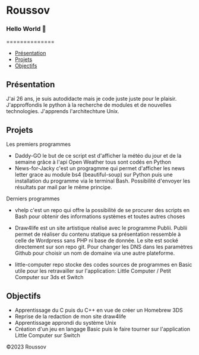 # Roussov
### Hello World 👋

==============

*   [Présentation](#presentation)
*   [Projets](#projets)
*   [Objectifs](#objectifs)

Présentation
------------
J'ai 26 ans, je suis autodidacte mais je code juste juste pour le plaisir.
J'approffondis le python à la recherche de modules et de nouvelles technologies.
J'apprends l'architechture Unix.

Projets
--------
Les premiers programmes
*   Daddy-GO le but de ce script est d'afficher la météo du jour et de la semaine grâce à l'api Open Weather tous sont codés en Python
*   News-for-Jacky c'est un progragmme qui permet d'afficher les news letter grace au module bs4 (beautiful-soup) sur Python puis une     installation du programme via le terminal Bash. Possibilité d'envoyer les résultats par mail par le même principe.


Derniers programmes 

*   vhelp c'est un repo qui offre la possibilité de se procurer des scripts en Bash pour obtenir des informations systèmes et toutes       autres choses

*   Draw4life est un site artistique réalisé avec le programme Publii. Publii permet de réaliser du contenu statique sa présentation       ressemble à celle de Wordpress sans PHP ni base de donnée. Le site est socké directement sur son repo git. Pour changer les           DNS dans les paramètres Github pour choisir un nom de domaine via une autre plateforme.

*   little-computer repo stocke des codes sources de programmes en Basic utile pour les retravailler sur l'application: Little             Computer / Petit Computer sur 3ds et Switch

Objectifs
-------
* Apprentissage du C puis du C++ en vue de créer un Homebrew 3DS
* Reprise de la redaction de mon site draw4life
* Apprentissage approndi du système Unix
* Création d'un jeu en langage Basic puis le faire tourner sur l'application Little Computer sur Switch 

©2023 Roussov 


